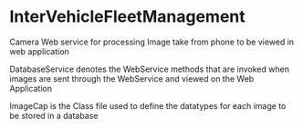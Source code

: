 InterVehicleFleetManagement
===========================

Camera Web service for processing Image take from phone to be viewed in web application 

DatabaseService denotes the WebService methods that are invoked when images are sent through the WebService and viewed on the Web Application 

ImageCap is the Class file used to define the datatypes for each image to be stored in a database

